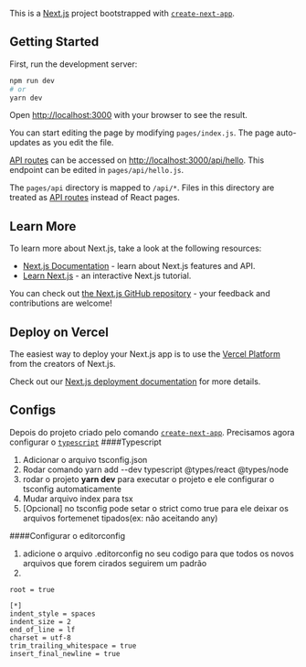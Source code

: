 This is a [Next.js](https://nextjs.org/) project bootstrapped with [`create-next-app`](https://github.com/vercel/next.js/tree/canary/packages/create-next-app).

## Getting Started

First, run the development server:

```bash
npm run dev
# or
yarn dev
```

Open [http://localhost:3000](http://localhost:3000) with your browser to see the result.

You can start editing the page by modifying `pages/index.js`. The page auto-updates as you edit the file.

[API routes](https://nextjs.org/docs/api-routes/introduction) can be accessed on [http://localhost:3000/api/hello](http://localhost:3000/api/hello). This endpoint can be edited in `pages/api/hello.js`.

The `pages/api` directory is mapped to `/api/*`. Files in this directory are treated as [API routes](https://nextjs.org/docs/api-routes/introduction) instead of React pages.

## Learn More

To learn more about Next.js, take a look at the following resources:

- [Next.js Documentation](https://nextjs.org/docs) - learn about Next.js features and API.
- [Learn Next.js](https://nextjs.org/learn) - an interactive Next.js tutorial.

You can check out [the Next.js GitHub repository](https://github.com/vercel/next.js/) - your feedback and contributions are welcome!

## Deploy on Vercel

The easiest way to deploy your Next.js app is to use the [Vercel Platform](https://vercel.com/new?utm_medium=default-template&filter=next.js&utm_source=create-next-app&utm_campaign=create-next-app-readme) from the creators of Next.js.

Check out our [Next.js deployment documentation](https://nextjs.org/docs/deployment) for more details.

## Configs

Depois do projeto criado pelo comando [`create-next-app`](https://github.com/vercel/next.js/tree/canary/packages/create-next-app). 
Precisamos agora configurar o [`typescript`](https://nextjs.org/docs/basic-features/typescript)
####Typescript
1. Adicionar o arquivo tsconfig.json
2. Rodar comando  yarn add --dev typescript @types/react @types/node
3. rodar o projeto **yarn dev** para executar o projeto e ele configurar o tsconfig automaticamente
4. Mudar arquivo index para tsx
5. [Opcional] no tsconfig pode setar o strict como true para ele deixar os arquivos fortemenet tipados(ex: não aceitando any)

####Configurar o editorconfig
1. adicione o arquivo .editorconfig no seu codigo para que todos os novos arquivos que forem cirados seguirem um padrão
2. 
``` 
root = true

[*]
indent_style = spaces
indent_size = 2
end_of_line = lf
charset = utf-8
trim_trailing_whitespace = true
insert_final_newline = true
```

